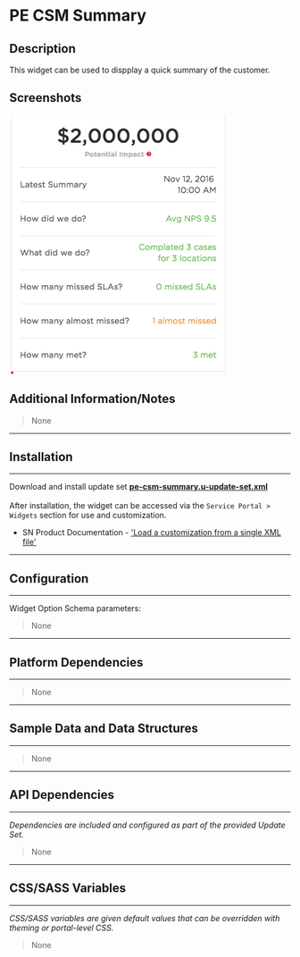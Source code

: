 # PE CSM Summary

## Description

This widget can be used to dispplay a quick summary of the customer.

## Screenshots
![alt text](../images/pe-csm-summary.png "PE CSM Summary")

## Additional Information/Notes
> None
---
## Installation
---
Download and install update set **[pe-csm-summary.u-update-set.xml](https://github.com/platform-experience/serviceportal-widget-library/blob/master/pe-csm-summary/pe-csm-summary.u-update-set.xml)** <br/><br/>
After installation, the widget can be accessed via the `Service Portal > Widgets` section for use and customization.<br/>
* SN Product Documentation - ['Load a customization from a single XML file'](https://docs.servicenow.com/bundle/jakarta-application-development/page/build/system-update-sets/task/t_SaveAnUpdateSetAsAnXMLFile.html)

---
## Configuration
---
Widget Option Schema parameters:
> None
---
## Platform Dependencies
---
> None
---
## Sample Data and Data Structures
---
> None
---
## API Dependencies
---
<i>Dependencies are included and configured as part of the provided Update Set.</i>
> None
---
## CSS/SASS Variables
---
_CSS/SASS variables are given default values that can be overridden with theming or portal-level CSS._
> None